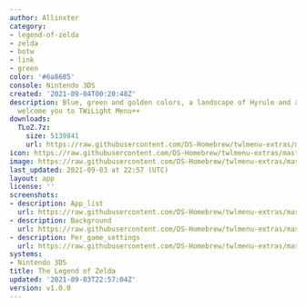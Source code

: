 ```yaml
---
author: Allinxter
category:
- legend-of-zelda
- zelda
- botw
- link
- green
color: '#6a8685'
console: Nintendo 3DS
created: '2021-09-04T00:20:48Z'
description: Blue, green and golden colors, a landscape of Hyrule and a familiar tune
  welcome you to TWiLight Menu++
downloads:
  TLoZ.7z:
    size: 5139841
    url: https://raw.githubusercontent.com/DS-Homebrew/twlmenu-extras/master/_nds/TWiLightMenu/3dsmenu/themes/TLoZ.7z
icon: https://raw.githubusercontent.com/DS-Homebrew/twlmenu-extras/master/_nds/TWiLightMenu/3dsmenu/themes/meta/TLoZ/icon.png
image: https://raw.githubusercontent.com/DS-Homebrew/twlmenu-extras/master/_nds/TWiLightMenu/3dsmenu/themes/meta/TLoZ/icon.png
last_updated: 2021-09-03 at 22:57 (UTC)
layout: app
license: ''
screenshots:
- description: App_list
  url: https://raw.githubusercontent.com/DS-Homebrew/twlmenu-extras/master/_nds/TWiLightMenu/3dsmenu/themes/meta/TLoZ/screenshots/app_list.png
- description: Background
  url: https://raw.githubusercontent.com/DS-Homebrew/twlmenu-extras/master/_nds/TWiLightMenu/3dsmenu/themes/meta/TLoZ/screenshots/background.png
- description: Per_game_settings
  url: https://raw.githubusercontent.com/DS-Homebrew/twlmenu-extras/master/_nds/TWiLightMenu/3dsmenu/themes/meta/TLoZ/screenshots/per_game_settings.png
systems:
- Nintendo 3DS
title: The Legend of Zelda
updated: '2021-09-03T22:57:04Z'
version: v1.0.0
---
```


